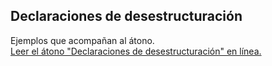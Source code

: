 ## Declaraciones de desestructuración

Ejemplos que acompañan al átono.  
[Leer el átono "Declaraciones de desestructuración" en línea.](https://stepik.org/lesson/350539/step/1)
